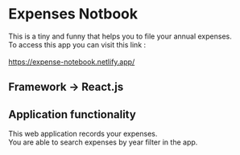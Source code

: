# Expenses Notbook

This is a tiny and funny that helps you to file your annual expenses.<br>
To access this app you can visit this link : <br><br>
https://expense-notebook.netlify.app/

## Framework -> React.js
## Application functionality

This web application records your expenses.<br>
You are able to search expenses by year filter in the app.
